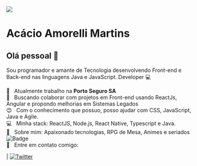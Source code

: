 <img width="auto" src="https://github.com/tgmarinho/tgmarinho/blob/master/banner.png">


# Acácio Amorelli Martins

## Olá pessoal 👋
Sou programador e amante de Tecnologia desenvolvendo Front-end e Back-end nas linguagens Java e JavaScript.
Developer :computer:

 :rocket:  &nbsp; Atualmente trabalho na **Porto Seguro SA**
 <br/> :purple_heart: &nbsp; Buscando colaborar com projetos em Front-end usando ReactJs, Angular e propondo melhorias em Sistemas Legados
 <br/> :blush: &nbsp; Com o conhecimento que possuo, posso ajudar com CSS, JavaScript, Java e Agile.
 <br/> :computer: &nbsp; Minha stack: ReactJS, Node.js, React Native, Typescript e Java.
 <br/> 💬  &nbsp; Sobre mim: Apaixonado tecnologias, RPG de Mesa, Animes e seriados
 <br/> ![Badge](https://img.shields.io/badge/DevSemFronteiras_Blog?style=for-the-badge&logo=hugo)
 <br/> :email: &nbsp; Entre em contato comigo: 
 
| [![Twitter](https://img.shields.io/twitter/url?style=social)](https://twitter.com/intent/tweet?text=Wow:&url=https%3A%2F%2Fwww.linkedin.com%2Fin%2Fac%25C3%25A1cio-amorelli-martins-30133651%2F)
